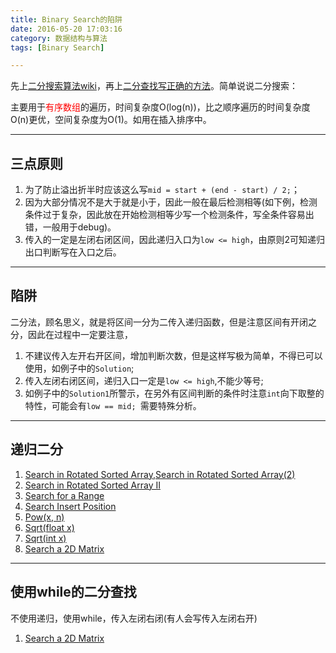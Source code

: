 ```yaml
---
title: Binary Search的陷阱
date: 2016-05-20 17:03:16
category: 数据结构与算法
tags: [Binary Search]

---
```


先上[二分搜索算法wiki](https://zh.wikipedia.org/wiki/%E4%BA%8C%E5%88%86%E6%90%9C%E7%B4%A2%E7%AE%97%E6%B3%95)，再上[二分查找写正确的方法](http://www.cppblog.com/converse/archive/2009/09/21/96893.aspx)。简单说说二分搜索：

主要用于<font color=red>有序数组</font>的遍历，时间复杂度O(log(n))，比之顺序遍历的时间复杂度O(n)更优，空间复杂度为O(1)。如用在插入排序中。

---

## 三点原则

1. 为了防止溢出折半时应该这么写`mid = start + (end - start) / 2;`；
2. 因为大部分情况不是大于就是小于，因此一般在最后检测相等(如下例，检测条件过于复杂，因此放在开始检测相等少写一个检测条件，写全条件容易出错，一般用于debug)。
3. 传入的一定是左闭右闭区间，因此递归入口为`low <= high`，由原则2可知递归出口判断写在入口之后。

---

## 陷阱

二分法，顾名思义，就是将区间一分为二传入递归函数，但是注意区间有开闭之分，因此在过程中一定要注意，
1. 不建议传入左开右开区间，增加判断次数，但是这样写极为简单，不得已可以使用，如例子中的`Solution`;
2. 传入左闭右闭区间，递归入口一定是`low <= high`,不能少等号;
3. 如例子中的`Solution1`所警示，在另外有区间判断的条件时注意`int`向下取整的特性，可能会有`low == mid; `需要特殊分析。

---

## 递归二分

1. [Search in Rotated Sorted Array](https://github.com/applefishsky009/LeetCode/blob/master/33%20-%20Search%20in%20Rotated%20Sorted%20Array/33%20-%20Search%20in%20Rotated%20Sorted%20Array.cpp),[Search in Rotated Sorted Array(2)][4]
2. [Search in Rotated Sorted Array II](https://github.com/applefishsky009/LeetCode/blob/master/81%20-%20Search%20in%20Rotated%20Sorted%20Array%20II/81%20-%20Search%20in%20Rotated%20Sorted%20Array%20II.cpp)
3. [Search for a Range](https://github.com/applefishsky009/LeetCode/blob/master/34%20-%20Search%20for%20a%20Range/34%20-%20Search%20for%20a%20Range.cpp)
4. [Search Insert Position](https://github.com/applefishsky009/LeetCode/blob/master/35%20-%20Search%20Insert%20Position/Search%20Insert%20Position.cpp)
5. [Pow(x, n)][1]
6. [Sqrt(float x)][2]
7. [Sqrt(int x)][3]
8. [Search a 2D Matrix](https://github.com/applefishsky009/LeetCode/blob/master/74%20-%20Search%20a%202D%20Matrix/74%20-%20Search%20a%202D%20Matrix.cpp)

[1]:https://github.com/applefishsky009/LeetCode/blob/master/50%20-%20Pow(x%2C%20n)/50%20-%20Pow(x%2C%20n)%20.cpp
[2]:https://github.com/applefishsky009/LeetCode/blob/master/69%20-%20Sqrt(x)/69%20-%20Sqrt(float%20x).cpp
[3]:https://github.com/applefishsky009/LeetCode/blob/master/69%20-%20Sqrt(x)/69%20-%20Sqrt(int%20x).cpp
[4]:https://github.com/applefishsky009/LeetCode/blob/master/33%20-%20Search%20in%20Rotated%20Sorted%20Array/33%20-%20Search%20in%20Rotated%20Sorted%20Array(2).cpp

---

## 使用while的二分查找

不使用递归，使用while，传入左闭右闭(有人会写传入左闭右开)
1. [Search a 2D Matrix](https://github.com/applefishsky009/LeetCode/blob/master/74%20-%20Search%20a%202D%20Matrix/74%20-%20Search%20a%202D%20Matrix.cpp)